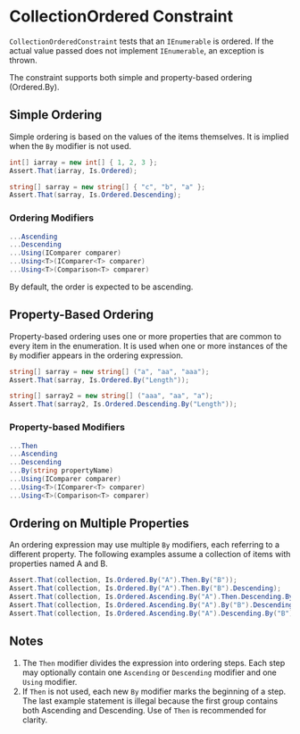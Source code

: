 # CollectionOrdered Constraint

`CollectionOrderedConstraint` tests that an `IEnumerable` is ordered. If the actual value passed does not implement
`IEnumerable`, an exception is thrown.

The constraint supports both simple and property-based ordering (Ordered.By).

## Simple Ordering

Simple ordering is based on the values of the items themselves. It is implied when the `By` modifier is not used.

```csharp
int[] iarray = new int[] { 1, 2, 3 };
Assert.That(iarray, Is.Ordered);

string[] sarray = new string[] { "c", "b", "a" };
Assert.That(sarray, Is.Ordered.Descending);
```

### Ordering Modifiers

```csharp
...Ascending
...Descending
...Using(IComparer comparer)
...Using<T>(IComparer<T> comparer)
...Using<T>(Comparison<T> comparer)
```

By default, the order is expected to be ascending.

## Property-Based Ordering

Property-based ordering uses one or more properties that are common to every item in the enumeration. It is used when
one or more instances of the `By` modifier appears in the ordering expression.

```csharp
string[] sarray = new string[] ("a", "aa", "aaa");
Assert.That(sarray, Is.Ordered.By("Length"));

string[] sarray2 = new string[] ("aaa", "aa", "a");
Assert.That(sarray2, Is.Ordered.Descending.By("Length"));
```

### Property-based Modifiers

```csharp
...Then
...Ascending
...Descending
...By(string propertyName)
...Using(IComparer comparer)
...Using<T>(IComparer<T> comparer)
...Using<T>(Comparison<T> comparer)
```

## Ordering on Multiple Properties

An ordering expression may use multiple `By` modifiers, each referring to a different property. The following examples
assume a collection of items with properties named A and B.

```csharp
Assert.That(collection, Is.Ordered.By("A").Then.By("B"));
Assert.That(collection, Is.Ordered.By("A").Then.By("B").Descending);
Assert.That(collection, Is.Ordered.Ascending.By("A").Then.Descending.By("B"));
Assert.That(collection, Is.Ordered.Ascending.By("A").By("B").Descending);
Assert.That(collection, Is.Ordered.Ascending.By("A").Descending.By("B")); // Illegal!
```

## Notes

1. The `Then` modifier divides the expression into ordering steps. Each step may optionally contain one `Ascending` or
   `Descending` modifier and one `Using` modifier.
2. If `Then` is not used, each new `By` modifier marks the beginning of a step. The last example statement is illegal
   because the first group contains both Ascending and Descending. Use of `Then` is recommended for clarity.
